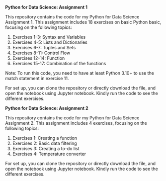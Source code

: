 **Python for Data Science: Assignment 1**

This repository contains the code for my Python for Data Science Assignment 1. This assignment includes 18 exercises on basic Python basic, focusing on the following topics:
1. Exercises 1-3: Syntax and Variables
2. Exercises 4-5: Lists and Dictionaries
3. Exercises 6-7: Tuples and Sets
4. Exercises 8-11: Control Flow
5. Exercises 12-14: Function
6. Exercises 15-17: Combination of the functions

Note: To run this code, you need to have at least Python 3.10+ to use the match statement in exercise 11. 

For set up, you can clone the repository or directly download the file, and open the notebook using Jupyter notebook. Kindly run the code to see the different exercises.

**Python for Data Science: Assignment 2**

This repository contains the code for my Python for Data Science Assignment 2. This assignment includes 4 exercises, focusing on the following topics:
1. Exercises 1: Creating a function
2. Exercises 2: Basic data filtering
3. Exercises 3: Creating a to-do list
4. Exercises 4: Temperature converter

For set up, you can clone the repository or directly download the file, and open the notebook using Jupyter notebook. Kindly run the code to see the different exercises.
